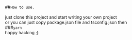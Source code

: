 ##`How to use.`<br />  
just clone this project and start writing your own project <br />
or you can just copy package.json file and tsconfig.json then <br />
###`yarn` <br />
happy hacking ;)
